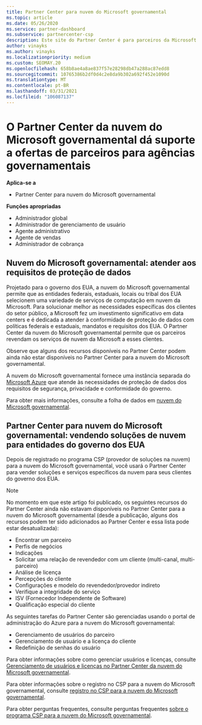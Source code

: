 ```yaml
---
title: Partner Center para nuvem do Microsoft governamental
ms.topic: article
ms.date: 05/26/2020
ms.service: partner-dashboard
ms.subservice: partnercenter-csp
description: Este site do Partner Center é para parceiros da Microsoft que oferecem soluções de nuvem da Microsoft para clientes que trabalham com agências governamentais na Estados Unidos.
author: vinayks
ms.author: vinayks
ms.localizationpriority: medium
ms.custom: SEOMAY.20
ms.openlocfilehash: 658b8ae4a8ae837f57e28298db47a288ac87edd8
ms.sourcegitcommit: 10765386b2df0d4c2e8da9b302a692f452e1090d
ms.translationtype: MT
ms.contentlocale: pt-BR
ms.lasthandoff: 03/31/2021
ms.locfileid: "106087137"
---
```

# <a name="partner-center-for-microsoft-government-cloud-supports-partner-offers-to-government-agencies"></a>O Partner Center da nuvem do Microsoft governamental dá suporte a ofertas de parceiros para agências governamentais

**Aplica-se a**

- Partner Center para nuvem do Microsoft governamental

**Funções apropriadas**

- Administrador global
- Administrador de gerenciamento de usuário
- Agente administrativo
- Agente de vendas
- Administrador de cobrança

## <a name="microsoft-government-cloud-meeting-data-protection-requirements"></a>Nuvem do Microsoft governamental: atender aos requisitos de proteção de dados

Projetado para o governo dos EUA, a nuvem do Microsoft governamental permite que as entidades federais, estaduais, locais ou tribal dos EUA selecionem uma variedade de serviços de computação em nuvem da Microsoft. Para solucionar melhor as necessidades específicas dos clientes do setor público, a Microsoft fez um investimento significativo em data centers e é dedicada a atender à conformidade de proteção de dados com políticas federais e estaduais, mandatos e requisitos dos EUA. O Partner Center da nuvem do Microsoft governamental permite que os parceiros revendam os serviços de nuvem da Microsoft a esses clientes.

Observe que alguns dos recursos disponíveis no Partner Center podem ainda não estar disponíveis no Partner Center para a nuvem do Microsoft governamental.

A nuvem do Microsoft governamental fornece uma instância separada do [Microsoft Azure](https://azure.microsoft.com/overview/clouds/government/) que atende às necessidades de proteção de dados dos requisitos de segurança, privacidade e conformidade do governo. 

Para obter mais informações, consulte a folha de dados em [nuvem do Microsoft governamental](https://download.microsoft.com/download/C/9/C/C9CA3002-DFC4-4ADA-841F-DF42AEC042FB/Microsoft_Azure_Government_Datasheet_EN_US.PDF).

## <a name="partner-center-for-microsoft-government-cloud-selling-cloud-solutions-to-us-government-entities"></a>Partner Center para nuvem do Microsoft governamental: vendendo soluções de nuvem para entidades do governo dos EUA

Depois de registrado no programa CSP (provedor de soluções na nuvem) para a nuvem do Microsoft governamental, você usará o Partner Center para vender soluções e serviços específicos da nuvem para seus clientes do governo dos EUA. 

> [!NOTE]  
> No momento em que este artigo foi publicado, os seguintes recursos do Partner Center ainda não estavam disponíveis no Partner Center para a nuvem do Microsoft governamental (desde a publicação, alguns dos recursos podem ter sido adicionados ao Partner Center e essa lista pode estar desatualizada):

- Encontrar um parceiro
- Perfis de negócios
- Indicações
- Solicitar uma relação de revendedor com um cliente (multi-canal, multi-parceiro)
- Análise de licença
- Percepções do cliente
- Configurações e modelo do revendedor/provedor indireto
- Verifique a integridade do serviço
- ISV (Fornecedor Independente de Software)
- Qualificação especial do cliente

As seguintes tarefas do Partner Center são gerenciadas usando o portal de administração do Azure para a nuvem do Microsoft governamental: 

- Gerenciamento de usuários do parceiro
- Gerenciamento de usuário e a licença do cliente
- Redefinição de senhas do usuário

Para obter informações sobre como gerenciar usuários e licenças, consulte [Gerenciamento de usuários e licenças no Partner Center da nuvem do Microsoft governamental](user-management-in-partner-center-for-microsoft-us-govt-cloud.md).

Para obter informações sobre o registro no CSP para a nuvem do Microsoft governamental, consulte [registro no CSP para a nuvem do Microsoft governamental](enroll-in-csp-for-microsoft-us-govt-cloud.md).

Para obter perguntas frequentes, consulte perguntas frequentes [sobre o programa CSP para a nuvem do Microsoft governamental](faq-for-us-govt-cloud.md).
